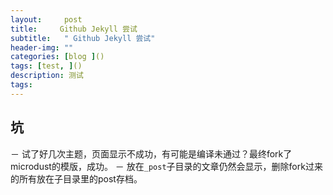 ```yaml
---
layout:     post
title:     Github Jekyll 尝试
subtitle:   " Github Jekyll 尝试"
header-img: ""
categories: [blog ]()
tags: [test, ]()
description: 测试
tags:
---
```


## 坑
－ 试了好几次主题，页面显示不成功，有可能是编译未通过？最终fork了microdust的模版，成功。
－ 放在`_post`子目录的文章仍然会显示，删除fork过来的所有放在子目录里的post存档。

